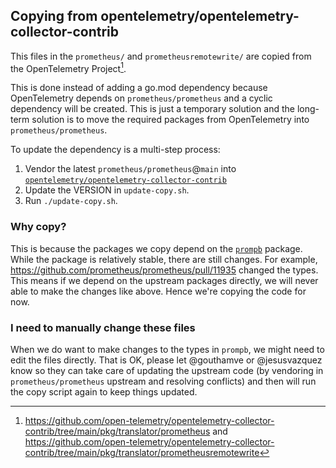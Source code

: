 ## Copying from opentelemetry/opentelemetry-collector-contrib

This files in the `prometheus/` and `prometheusremotewrite/` are copied from the OpenTelemetry Project[^1].

This is done instead of adding a go.mod dependency because OpenTelemetry depends on `prometheus/prometheus` and a cyclic dependency will be created. This is just a temporary solution and the long-term solution is to move the required packages from OpenTelemetry into `prometheus/prometheus`. 

To update the dependency is a multi-step process:
1. Vendor the latest `prometheus/prometheus`@`main` into [`opentelemetry/opentelemetry-collector-contrib`](https://github.com/open-telemetry/opentelemetry-collector-contrib)
1. Update the VERSION in `update-copy.sh`.
1. Run `./update-copy.sh`.

### Why copy?

This is because the packages we copy depend on the [`prompb`](https://github.com/prometheus/prometheus/blob/main/prompb) package. While the package is relatively stable, there are still changes. For example, https://github.com/prometheus/prometheus/pull/11935 changed the types.
This means if we depend on the upstream packages directly, we will never able to make the changes like above. Hence we're copying the code for now.

### I need to manually change these files

When we do want to make changes to the types in `prompb`, we might need to edit the files directly. That is OK, please let @gouthamve or @jesusvazquez know so they can take care of updating the upstream code (by vendoring in `prometheus/prometheus` upstream and resolving conflicts) and then will run the copy
script again to keep things updated.

[^1]: https://github.com/open-telemetry/opentelemetry-collector-contrib/tree/main/pkg/translator/prometheus and https://github.com/open-telemetry/opentelemetry-collector-contrib/tree/main/pkg/translator/prometheusremotewrite

